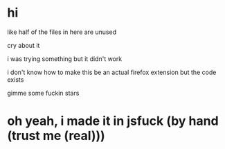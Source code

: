 # hi

like half of the files in here are unused

cry about it

i was trying something but it didn't work

i don't know how to make this be an actual firefox extension but the code exists

gimme some fuckin stars


# oh yeah, i made it in jsfuck (by hand (trust me (real)))